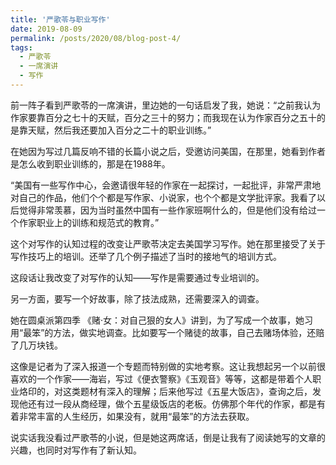 ```yaml
---
title: '严歌苓与职业写作'
date: 2019-08-09
permalink: /posts/2020/08/blog-post-4/
tags:
  - 严歌苓
  - 一席演讲
  - 写作
---
```






前一阵子看到严歌苓的一席演讲，里边她的一句话启发了我，她说：“之前我认为作家要靠百分之七十的天赋，百分之三十的努力；而我现在认为作家百分之五十的是靠天赋，然后我还要加入百分之二十的职业训练。”

在她因为写过几篇反响不错的长篇小说之后，受邀访问美国，在那里，她看到作者是怎么收到职业训练的，那是在1988年。

“美国有一些写作中心，会邀请很年轻的作家在一起探讨，一起批评，非常严肃地对自己的作品，他们个个都是写作家、小说家，也个个都是文学批评家。我看了以后觉得非常羡慕，因为当时虽然中国有一些作家班啊什么的，但是他们没有给过一个作家职业上的训练和规范式的教育。”

这个对写作的认知过程的改变让严歌苓决定去美国学习写作。她在那里接受了关于写作技巧上的培训。还举了几个例子描述了当时的接地气的培训方式。

这段话让我改变了对写作的认知——写作是需要通过专业培训的。

另一方面，要写一个好故事，除了技法成熟，还需要深入的调查。

她在圆桌派第四季 《赌·女：对自己狠的女人》讲到，为了写成一个故事，她习用“最笨”的方法，做实地调查。比如要写一个赌徒的故事，自己去赌场体验，还赔了几万块钱。


这像是记者为了深入报道一个专题而特别做的实地考察。这让我想起另一个以前很喜欢的一个作家——海岩，写过《便衣警察》《玉观音》等等，这都是带着个人职业烙印的，对这类题材有深入的理解；后来他写过《五星大饭店》，查询之后，发现他还有过一段从商经理，做个五星级饭店的老板。仿佛那个年代的作家，都是有着非常丰富的人生经历，如果没有，就用“最笨”的方法去获取。

说实话我没看过严歌苓的小说，但是她这两席话，倒是让我有了阅读她写的文章的兴趣，也同时对写作有了新认知。

